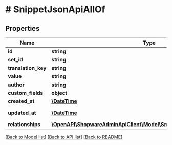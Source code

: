# # SnippetJsonApiAllOf

## Properties

Name | Type | Description | Notes
------------ | ------------- | ------------- | -------------
**id** | **string** |  | [optional]
**set_id** | **string** |  |
**translation_key** | **string** |  |
**value** | **string** |  |
**author** | **string** |  |
**custom_fields** | **object** |  | [optional]
**created_at** | [**\DateTime**](\DateTime.md) |  | [readonly]
**updated_at** | [**\DateTime**](\DateTime.md) |  | [optional] [readonly]
**relationships** | [**\OpenAPI\ShopwareAdminApiClient\Model\SnippetJsonApiAllOfRelationships**](SnippetJsonApiAllOfRelationships.md) |  | [optional]

[[Back to Model list]](../../README.md#models) [[Back to API list]](../../README.md#endpoints) [[Back to README]](../../README.md)
